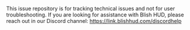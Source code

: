 This issue repository is for tracking technical issues and not for user troubleshooting. If you are looking for assistance with Blish HUD, please reach out in our Discord channel: https://link.blishhud.com/discordhelp
